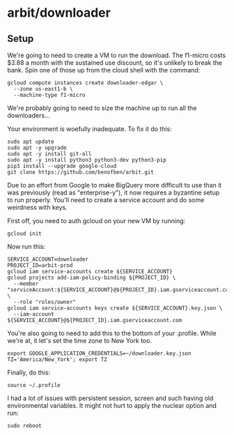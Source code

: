 # arbit/downloader

## Setup

We're going to need to create a VM to run the download.  The f1-micro costs $3.88 a month with the sustained use discount, so it's unlikely to break the bank.  Spin one of those up from the cloud shell with the command:

    gcloud compute instances create downloader-edgar \
      --zone us-east1-b \
      --machine-type f1-micro

We're probably going to need to size the machine up to run all the downloaders...

Your environment is woefully inadequate.  To fix it do this:

    sudo apt update
    sudo apt -y upgrade
    sudo apt -y install git-all
    sudo apt -y install python3 python3-dev python3-pip
    pip3 install --upgrade google-cloud
    git clone https://github.com/benofben/arbit.git

Due to an effort from Google to make BigQuery more difficult to use than it was previously (read as "enterprise-y"), it now requires a byzantine setup to run properly.  You'll need to create a service account and do some weirdness with keys.  

First off, you need to auth gcloud on your new VM by running:

    gcloud init

Now run this:

    SERVICE_ACCOUNT=downloader
    PROJECT_ID=arbit-prod
    gcloud iam service-accounts create ${SERVICE_ACCOUNT}
    gcloud projects add-iam-policy-binding ${PROJECT_ID} \
      --member "serviceAccount:${SERVICE_ACCOUNT}@${PROJECT_ID}.iam.gserviceaccount.com" \
      --role "roles/owner"
    gcloud iam service-accounts keys create ${SERVICE_ACCOUNT}.key.json \
      --iam-account ${SERVICE_ACCOUNT}@${PROJECT_ID}.iam.gserviceaccount.com

You're also going to need to add this to the bottom of your .profile.  While we're at, it let's set the time zone to New York too.

    export GOOGLE_APPLICATION_CREDENTIALS=~/downloader.key.json
    TZ='America/New_York'; export TZ

Finally, do this:

    source ~/.profile

I had a lot of issues with persistent session, screen and such having old environmental variables.  It might not hurt to apply the nuclear option and run:

    sudo reboot
